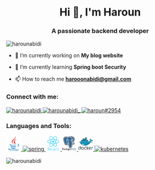 <!-- [![MasterHead](https://s26162.pcdn.co/wp-content/uploads/2017/02/07-countdown-down-up-02b.gif)](https://rishavchanda.io) -->

<h1 align="center">Hi 👋, I'm Haroun</h1>
<h3 align="center">A passionate backend developer</h3>

<p align="left"> 
	<img src="https://komarev.com/ghpvc/?username=harounabidi&label=Profile%20views&color=0e75b6&style=flat" alt="harounabidi" /> 
</p>

<!-- <img align="right" alt="Coding" width="200" src="http://wiki.stat.ucla.edu/socr/uploads/a/a2/JAVA_animated.gif"/> -->

- 🔭 I’m currently working on **My blog website**

- 🌱 I’m currently learning **Spring boot Security**

<!--- 👯 I’m looking to collaborate on **Pr**-->

<!--- 🤝 I’m looking for help with **Pr**

- 👨‍💻 All of my projects are available at [www.harounabidi.com](https://www.harounabidi.com)

- 📝 I regularly write articles on [www.harounabidi.com/blog](https://www.harounabidi.com/blog)-->
<!--
- 💬 Ask me about **React**-->

- 📫 How to reach me **harooonabidi@gmail.com**

<!--- 📄 Know about my experiences [resume](https://www.harounabidi.com/resume)

- ⚡ Fun fact **😁**-->

<h3 align="left">Connect with me:</h3>

<p align="left">

<a href="https://linkedin.com/in/harounabidi" target="blank">
	<img align="center" src="https://raw.githubusercontent.com/rahuldkjain/github-profile-readme-generator/master/src/images/icons/Social/linked-in-alt.svg" alt="harounabidi" height="30" width="40" />
</a>
<a href="https://instagram.com/harounabidi_" target="blank">
	<img align="center" src="https://raw.githubusercontent.com/rahuldkjain/github-profile-readme-generator/master/src/images/icons/Social/instagram.svg" alt="harounabidi_" height="30" width="40" />
</a>
<a href="https://discord.gg/haroun#2954" target="blank">
	<img align="center" src="https://raw.githubusercontent.com/rahuldkjain/github-profile-readme-generator/master/src/images/icons/Social/discord.svg" alt="haroun#2954" height="30" width="40" />
</a>

</p>

<h3 align="left">Languages and Tools:</h3>

<p align="left"> 

<!-- Java -->

<a href="https://www.java.com" target="_blank" rel="noreferrer"> 
	<img src="https://raw.githubusercontent.com/devicons/devicon/master/icons/java/java-original.svg" alt="java" width="40" height="40"/> 
</a> 

<!-- Spring -->

<a href="https://spring.io/" target="_blank" rel="noreferrer"> 
	<img src="https://www.vectorlogo.zone/logos/springio/springio-icon.svg" alt="spring" width="40" height="40"/> 
</a> 

<!-- React -->

<a href="https://reactjs.org/" target="_blank" rel="noreferrer"> 
	<img src="https://raw.githubusercontent.com/devicons/devicon/master/icons/react/react-original-wordmark.svg" alt="react" width="40" height="40"/> 
</a> 

<!-- postgresql -->

<a href="https://www.postgresql.org" target="_blank" rel="noreferrer"> 
	<img src="https://raw.githubusercontent.com/devicons/devicon/master/icons/postgresql/postgresql-original-wordmark.svg" alt="postgresql" width="40" height="40"/> 
</a> 

<!-- Docker -->

<a href="https://www.docker.com/" target="_blank" rel="noreferrer"> 
	<img src="https://raw.githubusercontent.com/devicons/devicon/master/icons/docker/docker-original-wordmark.svg" alt="docker" width="40" height="40"/> 
</a> 

<!-- kubernetes -->

<a href="https://kubernetes.io" target="_blank" rel="noreferrer"> 
	<img src="https://www.vectorlogo.zone/logos/kubernetes/kubernetes-icon.svg" alt="kubernetes" width="40" height="40"/> 
</a>

</p>

<p>
<img align="center" src="https://github-readme-stats.vercel.app/api/top-langs?username=harounabidi&show_icons=true&locale=en&layout=compact" alt="harounabidi" />
</p>

